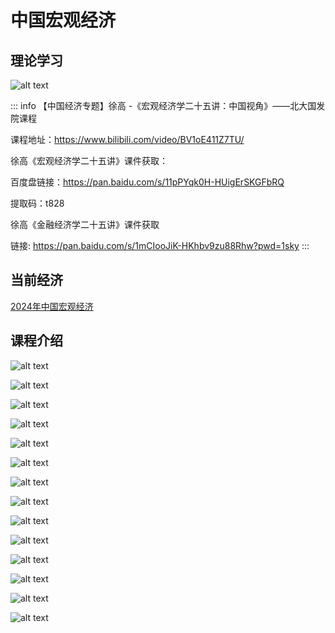 # 中国宏观经济

## 理论学习

![alt text](img/image-3.png)


::: info 【中国经济专题】徐高 -《宏观经济学二十五讲：中国视角》——北大国发院课程

课程地址：<https://www.bilibili.com/video/BV1oE411Z7TU/>

徐高《宏观经济学二十五讲》课件获取：

百度盘链接：https://pan.baidu.com/s/11pPYqk0H-HUigErSKGFbRQ 

提取码：t828

徐高《金融经济学二十五讲》课件获取

链接: https://pan.baidu.com/s/1mCIooJiK-HKhbv9zu88Rhw?pwd=1sky 
:::
## 当前经济

[2024年中国宏观经济](./china2024)

## 课程介绍

![alt text](img/image-5.png)

![alt text](img/image-6.png)

![alt text](img/image-7.png)

![alt text](img/image-8.png)

![alt text](img/image-9.png)

![alt text](img/image-10.png)

![alt text](img/image-11.png)

![alt text](img/image-12.png)

![alt text](img/image-13.png)

![alt text](img/image-14.png)

![alt text](img/image-15.png)

![alt text](img/image-16.png)

![alt text](img/image-17.png)

![alt text](img/image-18.png)






